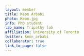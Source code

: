 ```yaml
---
layout: member
title: Keon Arbabi
photo: Keon.jpg
info: PhD student
lab_name: Tripathy lab
affiliation: University of Toronto
twitter: keon_arbabi
collaborator: true
link_to_page: false
---
```

